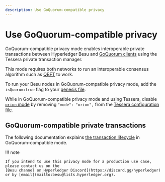 ```yaml
---
description: Use GoQuorum-compatible privacy
---
```


# Use GoQuorum-compatible privacy

GoQuorum-compatible privacy mode enables interoperable private transactions between Hyperledger
Besu and [GoQuorum clients] using the Tessera private transaction manager.

This mode requires both networks to run an interoperable consensus algorithm such as [QBFT] to work.

To run your Besu nodes in GoQuorum-compatible privacy mode, add the `isQuorum:true` flag to your
[genesis file](../../../public-networks/concepts/genesis-file.md).

While in GoQuorum-compatible privacy mode and using Tessera, disable [`orion` mode](https://docs.tessera.consensys.net/en/stable/HowTo/Configure/Orion-Mode/)
by removing `"mode": "orion",` from the [Tessera configuration file](../../tutorials/privacy/multi-tenancy.md#3-update-the-tessera-configuration-file).

## GoQuorum-compatible private transactions

The following documentation explains [the transaction lifecycle] in GoQuorum-compatible mode.

!!! note

    If you intend to use this privacy mode for a production use case, please contact us on the
    [Besu channel on Hyperledger Discord](https://discord.gg/hyperledger) or by [email](mailto:besu@lists.hyperledger.org).

<!--links-->
[GoQuorum clients]: https://consensys.net/docs/goquorum/en/stable/
[QBFT]: ../configure/consensus/qbft.md
[the transaction lifecycle]: https://consensys.net/docs/goquorum/en/stable/concepts/privacy/private-transaction-lifecycle/
